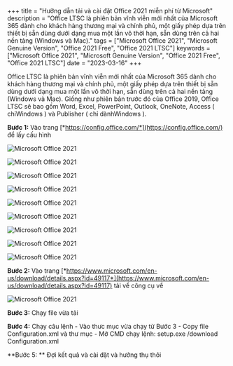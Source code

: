+++
title = "Hưỡng dẫn tải và cài đặt Office 2021 miễn phí từ Microsoft"
description = "Office LTSC là phiên bản vĩnh viễn mới nhất của Microsoft 365 dành cho khách hàng thương mại và chính phủ, một giấy phép dựa trên thiết bị sẵn dùng dưới dạng mua một lần vô thời hạn, sẵn dùng trên cả hai nền tảng (Windows và Mac)."
tags = ["Microsoft Office 2021", "Microsoft Genuine Version", "Office 2021 Free", "Office 2021 LTSC"]
keywords = ["Microsoft Office 2021", "Microsoft Genuine Version", "Office 2021 Free", "Office 2021 LTSC"]
date = "2023-03-16"
+++

Office LTSC là phiên bản vĩnh viễn mới nhất của Microsoft 365 dành cho khách hàng thương mại và chính phủ, một giấy phép dựa trên thiết bị sẵn dùng dưới dạng mua một lần vô thời hạn, sẵn dùng trên cả hai nền tảng (Windows và Mac). Giống như phiên bản trước đó của Office 2019, Office LTSC sẽ bao gồm Word, Excel, PowerPoint, Outlook, OneNote, Access ( chỉWindows ) và Publisher ( chỉ dànhWindows ).

**Bước 1:** Vào trang [*https://config.office.com/*](https://config.office.com/) để lấy cấu hình

![Microsoft Office 2021](/images/office/1.0.PNG)

![Microsoft Office 2021](/images/office/1.1.PNG)

![Microsoft Office 2021](/images/office/1.2.PNG)

![Microsoft Office 2021](/images/office/1.3.PNG)

![Microsoft Office 2021](/images/office/1.4.PNG)

![Microsoft Office 2021](/images/office/1.5.PNG)

![Microsoft Office 2021](/images/office/1.6.PNG)

![Microsoft Office 2021](/images/office/1.7.PNG)

![Microsoft Office 2021](/images/office/1.8.PNG)

**Bước 2:** Vào trang [*https://www.microsoft.com/en-us/download/details.aspx?id=49117*](https://www.microsoft.com/en-us/download/details.aspx?id=49117) tải về công cụ về

![Microsoft Office 2021](/images/office/2.PNG)

**Bước 3:** Chạy file vừa tải

**Bước 4:** Chạy câu lệnh
	- Vào thưc mục vừa chạy từ Bước 3
	- Copy file Configuration.xml và thư mục
	- Mở CMD chạy lệnh: setup.exe /download Configuration.xml

**Bước 5: ** Đợi kết quả và cài đặt và hưởng thụ thôi

